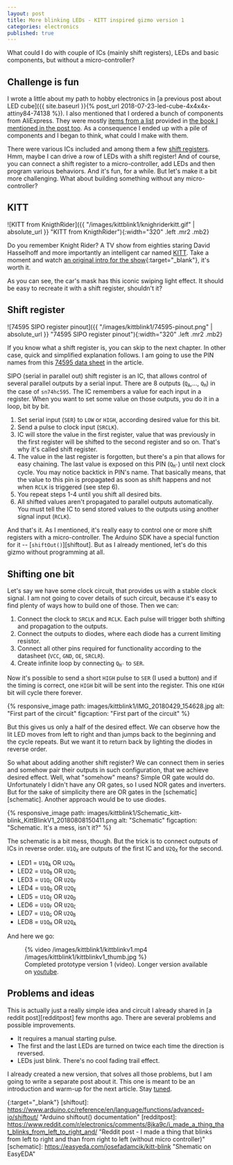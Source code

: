 ```yaml
---
layout: post
title: More blinking LEDs - KITT inspired gizmo version 1
categories: electronics
published: true
---
```


What could I do with couple of ICs (mainly shift registers), LEDs and basic components, but without a micro-controller?

## Challenge is fun

I wrote a little about my path to hobby electronics in [a previous post about LED cube]({{ site.baseurl }}{% post_url 2018-07-23-led-cube-4x4x4x-attiny84-74138 %}). I also mentioned that I ordered a bunch of components from AliExpress. They were mostly [items from a list](http://elektrokniha.cz/parts.html) provided in [the book I mentioned in the post too](http://elektrokniha.cz/parts.html). As a consequence I ended up with a pile of components and I began to think, what could I make with them. 

There were various ICs included and among them a few [shift registers][74595ds]. Hmm, maybe I can drive a row of LEDs with a shift register! And of course, you can connect a shift register to a micro-controller, add LEDs and then  program various behaviors. And it's fun, for a while.  But let's make it a bit more challenging. What about building something without any micro-controller?

## KITT


![KITT from KnigthRider]({{ "/images/kittblink1/knighriderkitt.gif" | absolute_url }} "KITT from KnigthRider"){:width="320" .left .mr2 .mb2}

Do&nbsp;you&nbsp;remember Knight Rider? A TV show from eighties staring David Hasselhoff and more importantly an intelligent car named [KITT](https://en.wikipedia.org/wiki/KITT). Take a moment and watch [an original intro for the show](https://www.youtube.com/watch?v=oNyXYPhnUIss){:target="_blank"}, it's worth it.

As you can see, the car's mask has this iconic swiping light effect. It should be easy to recreate it with a shift register, shouldn't it?

## Shift register


![74595 SIPO register pinout]({{ "/images/kittblink1/74595-pinout.png" | absolute_url }} "74595 SIPO register pinout"){:width="320" .left .mr2 .mb2}

If you know what a shift register is, you can skip to the next chapter. In other case, quick and simplified explanation follows. I am going to use the PIN names from this [74595 data sheet][74595ds] in the article.

SIPO (serial in parallel out) shift register is an IC, that allows control of several parallel outputs by a serial input. There are 8 outputs (<code>Q<sub>A</sub></code>,..., <code>Q<sub>H</sub></code>) in the case of `sn74hc595`.   The IC remembers a value for each input in a register. When you want to set some value on those outputs, you do it in a loop, bit by bit. 

1. Set serial input (`SER`) to `LOW` or `HIGH`, according desired value for this bit.
2. Send a pulse to clock input (`SRCLK`). 
3. IC will store the value in the first register, value that was previously in the first register will be shifted to the second register and so on. That's  why it's called shift register.
4. The value in the last register is forgotten, but there's a pin that allows for easy chaining. The last value is exposed on this PIN (<code>Q<sub>H'</sub></code>) until next clock cycle. You may notice backtick in PIN's name. That basically means, that the value to this pin is propagated as soon as shift happens and not when `RCLK` is triggered (see step 6).
5. You repeat steps 1-4 until you shift all desired bits.
6. All shifted values aren't propagated to parallel outputs automatically. You must tell the IC to send stored values to the outputs using another signal input (`RCLK`).

And that's it. As I mentioned, it's really easy to control one or more shift registers with a micro-controller. The Arduino SDK have a special function for it -- [`shiftOut()`][shiftout]. But as I already mentioned, let's do this gizmo without programming at all.

## Shifting one bit 

Let's say we have some clock circuit, that provides us with a stable clock signal. I am not going to cover details of such circuit, because it's easy to find plenty of ways how to build one of those. Then we can:

1. Connect the clock to `SRCLK` and `RCLK`. Each pulse will trigger both shifting and propagation to the outputs.
2. Connect the outputs to diodes, where each diode has a current limiting resistor.
3. Connect all other pins required for functionality according to the datasheet (`VCC`, `GND`, `OE`, `SRCLR`).
4. Create infinite loop by connecting <code>Q<sub>H'</sub></code> to `SER`.

Now it's possible to send a short `HIGH` pulse to `SER` (I used a button) and if the timing is correct, one `HIGH` bit will be sent into the register. This one `HIGH` bit will cycle there forever. 

{% responsive_image path: images/kittblink1/IMG_20180429_154628.jpg alt: "First part of the circuit" figcaption: "First part of the circuit" %}

But this gives us only a half of the desired effect. We can observe how the lit LED moves from left to right and than jumps back to the beginning and the cycle repeats. But we want it to return back by lighting the diodes in reverse order.

So what about adding another shift register? We can connect them in series and somehow pair their outputs in such configuration, that we achieve desired effect. Well, what "somehow" means? Simple OR gate would do. Unfortunately I didn't have any OR gates, so I used NOR gates and inverters. But for the sake of simplicity there are OR gates in the [schematic][schematic]. Another approach would be to use diodes. 

{% responsive_image path: images/kittblink1/Schematic_kitt-blink_KittBlinkV1_20180808150411.png alt: "Schematic" figcaption: "Schematic. It's a mess, isn't it?" %}

The schematic is a bit mess, though. But the trick is to connect outputs of ICs in reverse order. <code>U1Q<sub>X</sub></code> are outputs of the first IC and <code>U2Q<sub>X</sub></code> for the second.

- LED1 = <code>U1Q<sub>A</sub></code> OR <code>U2Q<sub>H</sub></code>
- LED2 = <code>U1Q<sub>B</sub></code> OR <code>U2Q<sub>G</sub></code>
- LED3 = <code>U1Q<sub>C</sub></code> OR <code>U2Q<sub>F</sub></code>
- LED4 = <code>U1Q<sub>D</sub></code> OR <code>U2Q<sub>E</sub></code>
- LED5 = <code>U1Q<sub>E</sub></code> OR <code>U2Q<sub>D</sub></code>
- LED6 = <code>U1Q<sub>F</sub></code> OR <code>U2Q<sub>C</sub></code>
- LED7 = <code>U1Q<sub>G</sub></code> OR <code>U2Q<sub>B</sub></code>
- LED8 = <code>U1Q<sub>H</sub></code> OR <code>U2Q<sub>A</sub></code>

And here we go:

<figure >
    {% video /images/kittblink1/kittblinkv1.mp4 /images/kittblink1/kittblinkv1_thumb.jpg %}
    <figcaption>Completed prototype version 1 (video). Longer version available on <a href="https://www.youtube.com/watch?v=hXiGiKb8M7k" target="_blank">youtube</a>.</figcaption>
</figure>


## Problems and ideas

This is actually just a really simple idea and circuit I already shared in [a reddit post][redditpost] few months ago. There are several problems and possible improvements.

- It requires a manual starting pulse. 
- The first and the last LEDs are turned on twice each time the direction is reversed.
- LEDs just blink. There's no cool fading trail effect. 

I already created a new version, that solves all those problems, but I am going to write a separate post about it. This one is meant to be an introduction and warm-up for the next article. Stay [tuned](https://josef-adamcik.cz/feed.xml).

[74595ds]: http://www.ti.com/lit/ds/symlink/sn74hc595.pdf "Datasheet for SN74HC59" 
{:target="_blank"}
[shiftout]: https://www.arduino.cc/reference/en/language/functions/advanced-io/shiftout/ "Arduino shiftout() documentation" 
[redditpost]: https://www.reddit.com/r/electronics/comments/8jka9c/i_made_a_thing_that_blinks_from_left_to_right_and/ "Reddit post - I made a thing that blinks from left to right and than from right to left (without micro controller)" 
[schematic]: https://easyeda.com/josefadamcik/kitt-blink "Shematic on EasyEDA"